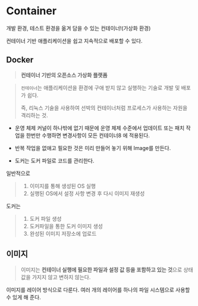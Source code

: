 # Container 

개발 환경, 테스트 환경을 옮겨 담을 수 있는 컨테이너!(가상화 환경)

컨테이너 기반 애플리케이션을 쉽고 지속적으로 배포할 수 있다.

## Docker

>  **컨테이너 기반의 오픈소스 가상화 플랫폼**

> `컨테이너`는 애플리케이션을 환경에 구애 받지 않고 실행하는 기술로 개발 및 배포가 쉽다.
>
> 즉, 리눅스 기술을 사용하여 선박의 컨테이너처럼 프로세스가 사용하는 자원을 격리하는 것.

* 운영 체제 커널이 하나밖에 없기 때문에 운영 체제 수준에서 업데이트 또는 패치 작업을 한번만 수행하면 변경사항이 모든 컨테이너8 에 적용된다.

* 반복 작업을 없애고 필요한 것은 미리 만들어 놓기 위해 Image를 만든다.
* 도커는 도커 파일로 코드를 관리한다. 

일반적으로 

> 1. 이미지를 통해 생성된 OS 실행
> 2. 실행된 OS에서 설정 사항 변경 후 다시 이미지 재생성

도커는

> 1. 도커 파일 생성
> 2. 도커파일을 통한 도커 이미지 생성
> 3. 완성된 이미지 저장소에 업로드

## 이미지

>  이미지는 **컨테이너 실행에 필요한 파일과 설정 값 등을 포함하고 있는 것**으로 상태값을 가지지 않고 변하지 않는다.

이미지를 레이어 방식으로 다룬다. 여러 개의 레이어를 하나의 파일 시스템으로 사용할 수 있게 해 준다. 

